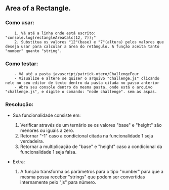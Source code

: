 ## Area of a Rectangle.

### Como usar:
        1. Vá até a linha onde está escrito: "console.log(rectangleAreaCalc(12, 7));" 
        2. Substitua os valores "12"(base) e "7"(altura) pelos valores que deseja usar para calcular a área do retângulo. A função aceita tanto "number" quanto "string".

### Como testar:
        - Vá até a pasta javascript/patrick-otero/ChallengeFour
        - Visualize e altere se quiser o arquivo "challenge.js" clicando nele no seu editor de texto dentro da pasta citada no passo anterior
        - Abra seu console dentro da mesma pasta, onde está o arquivo "challenge.js", e digite o comando: "node challenge". sem as aspas.

### Resolução:

 - Sua funcionalidade consiste em:
    1. Verificar através de um ternário se os valores "base" e "height" são menores ou iguais a zero.
    2. Retornar "-1" caso a condicional citada na funcionalidade 1 seja verdadeira.
    3. Retornar a multiplicação de "base" e "height" caso a condicional da funcionalidade 1 seja falsa.

 - Extra:
    1. A função transforma os parâmetros para o tipo "number" para que a mesma possa receber "strings" que podem ser convertidas internamente pelo "js" para número.